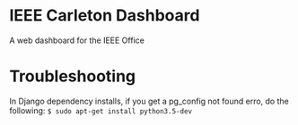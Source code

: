 # IEEE Carleton Dashboard
A web dashboard for the IEEE Office

# Troubleshooting
In Django dependency installs, if you get a pg_config not found erro, do the following:
    `$ sudo apt-get install python3.5-dev`